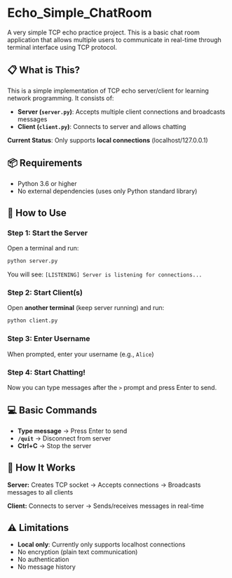 # Echo_Simple_ChatRoom

A very simple TCP echo practice project. This is a basic chat room application that allows multiple users to communicate in real-time through terminal interface using TCP protocol.

## 📋 What is This?

This is a simple implementation of TCP echo server/client for learning network programming. It consists of:
- **Server (`server.py`)**: Accepts multiple client connections and broadcasts messages
- **Client (`client.py`)**: Connects to server and allows chatting

**Current Status**: Only supports **local connections** (localhost/127.0.0.1)

## 📦 Requirements

- Python 3.6 or higher
- No external dependencies (uses only Python standard library)

## 🚀 How to Use

### Step 1: Start the Server

Open a terminal and run:
```bash
python server.py
```

You will see: `[LISTENING] Server is listening for connections...`

### Step 2: Start Client(s)

Open **another terminal** (keep server running) and run:
```bash
python client.py
```

### Step 3: Enter Username

When prompted, enter your username (e.g., `Alice`)

### Step 4: Start Chatting!

Now you can type messages after the `>` prompt and press Enter to send.


## 💻 Basic Commands

- **Type message** → Press Enter to send
- **`/quit`** → Disconnect from server
- **Ctrl+C** → Stop the server


## 🔧 How It Works

**Server:** Creates TCP socket → Accepts connections → Broadcasts messages to all clients

**Client:** Connects to server → Sends/receives messages in real-time



## ⚠️ Limitations

- **Local only**: Currently only supports localhost connections
- No encryption (plain text communication)
- No authentication
- No message history
